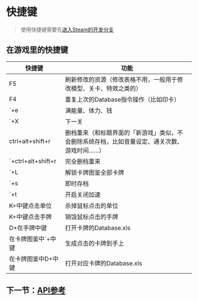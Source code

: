 # 快捷键

> 使用快捷键需要先[进入Steam的开发分支](../QuickStart/#EnterDevBranch)

## 在游戏里的快捷键

快捷键|功能
---|---
F5|刷新修改的资源（修改表格不用，一般用于修改模型、关卡、特效之类的）
F4|重复上次的Database指令操作（比如印卡）
`+e|满能量、体力、钱
`+X|下一关
ctrl+alt+shift+r|删档重来（和标题界面的「新游戏」类似，不会删除系统存档，比如音量设定、通关次数、游戏时间……）
`+ctrl+alt+shift+r|完全删档重来
`+L|解锁卡牌图鉴全部卡牌
`+s|即时存档
`+t|开启关闭加速
K+中键点击单位|杀掉鼠标点击的单位
K+中键点击手牌|销毁鼠标点击的手牌
D+在手牌中键|打开卡牌的Database.xls
在卡牌图鉴中`+中键|生成点击的卡牌到手上
在卡牌图鉴中D+中键|打开对应卡牌的Database.xls


## 下一节：[API参考](../../API/Database/)
